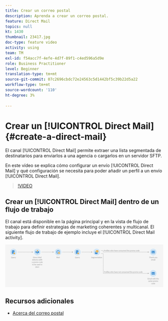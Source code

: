 ```yaml
---
title: Crear un correo postal
description: Aprenda a crear un correo postal.
feature: Direct Mail
topics: null
kt: 1430
thumbnail: 23417.jpg
doc-type: feature video
activity: using
team: TM
exl-id: f54acc7f-4efe-4d7f-89f1-c4ed596a5d9e
role: Business Practitioner
level: Beginner
translation-type: tm+mt
source-git-commit: 07c2696cbdc72e24563c5d1442bf5c39b22d5a22
workflow-type: tm+mt
source-wordcount: '110'
ht-degree: 3%

---
```


# Crear un [!UICONTROL Direct Mail] {#create-a-direct-mail}

El canal [!UICONTROL Direct Mail] permite extraer una lista segmentada de destinatarios para enviarlos a una agencia o cargarlos en un servidor SFTP.

En este vídeo se explica cómo configurar un envío [!UICONTROL Direct Mail] y qué configuración se necesita para poder añadir un perfil a un envío [!UICONTROL Direct Mail].

>[!VIDEO](https://video.tv.adobe.com/v/23417?quality=12)

## Crear un [!UICONTROL Direct Mail] dentro de un flujo de trabajo

El canal está disponible en la página principal y en la vista de flujo de trabajo para definir estrategias de marketing coherentes y multicanal. El siguiente flujo de trabajo de ejemplo incluye el [!UICONTROL Direct Mail activity].

![Imagen del flujo de trabajo](/help/assets/direct_mail_examplewf.png)

## Recursos adicionales

* [Acerca del correo postal](https://docs.adobe.com/content/help/en/campaign-standard/using/communication-channels/direct-mail/about-direct-mail.html)
